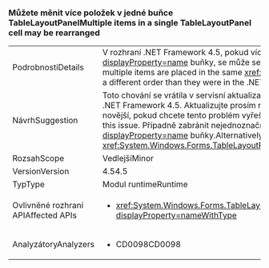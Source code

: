 ### <a name="multiple-items-in-a-single-tablelayoutpanel-cell-may-be-rearranged"></a><span data-ttu-id="91b46-101">Můžete měnit více položek v jedné buňce TableLayoutPanel</span><span class="sxs-lookup"><span data-stu-id="91b46-101">Multiple items in a single TableLayoutPanel cell may be rearranged</span></span>

|   |   |
|---|---|
|<span data-ttu-id="91b46-102">Podrobnosti</span><span class="sxs-lookup"><span data-stu-id="91b46-102">Details</span></span>|<span data-ttu-id="91b46-103">V rozhraní .NET Framework 4.5, pokud více položek, které jsou umístěny ve stejné <xref:System.Windows.Forms.TableLayoutPanel?displayProperty=name> buňky, se může se zobrazit v jiném pořadí než byly v rozhraní .NET Framework 4.0.</span><span class="sxs-lookup"><span data-stu-id="91b46-103">In the .NET Framework 4.5, if multiple items are placed in the same <xref:System.Windows.Forms.TableLayoutPanel?displayProperty=name> cell, they may be displayed in a different order than they were in the .NET Framework 4.0.</span></span>|
|<span data-ttu-id="91b46-104">Návrh</span><span class="sxs-lookup"><span data-stu-id="91b46-104">Suggestion</span></span>|<span data-ttu-id="91b46-105">Toto chování se vrátila v servisní aktualizace pro rozhraní .NET Framework 4.5.</span><span class="sxs-lookup"><span data-stu-id="91b46-105">This behavior was reverted in a servicing update for the .NET Framework 4.5.</span></span> <span data-ttu-id="91b46-106">Aktualizujte prosím rozhraní .NET Framework 4.5, nebo upgradujte na verzi rozhraní .NET Framework 4.5.1 nebo novější, pokud chcete tento problém vyřešit.</span><span class="sxs-lookup"><span data-stu-id="91b46-106">Please update the .NET Framework 4.5, or upgrade to .NET Framework 4.5.1 or later, to fix this issue.</span></span> <span data-ttu-id="91b46-107">Případně zabránit nejednoznačný malá více položek ve stejné <xref:System.Windows.Forms.TableLayoutPanel?displayProperty=name> buňky.</span><span class="sxs-lookup"><span data-stu-id="91b46-107">Alternatively, avoid the ambiguous case of multiple items in the same <xref:System.Windows.Forms.TableLayoutPanel?displayProperty=name> cell.</span></span>|
|<span data-ttu-id="91b46-108">Rozsah</span><span class="sxs-lookup"><span data-stu-id="91b46-108">Scope</span></span>|<span data-ttu-id="91b46-109">Vedlejší</span><span class="sxs-lookup"><span data-stu-id="91b46-109">Minor</span></span>|
|<span data-ttu-id="91b46-110">Version</span><span class="sxs-lookup"><span data-stu-id="91b46-110">Version</span></span>|<span data-ttu-id="91b46-111">4.5</span><span class="sxs-lookup"><span data-stu-id="91b46-111">4.5</span></span>|
|<span data-ttu-id="91b46-112">Typ</span><span class="sxs-lookup"><span data-stu-id="91b46-112">Type</span></span>|<span data-ttu-id="91b46-113">Modul runtime</span><span class="sxs-lookup"><span data-stu-id="91b46-113">Runtime</span></span>|
|<span data-ttu-id="91b46-114">Ovlivněné rozhraní API</span><span class="sxs-lookup"><span data-stu-id="91b46-114">Affected APIs</span></span>|<ul><li><xref:System.Windows.Forms.TableLayoutControlCollection.Add(System.Windows.Forms.Control%2CSystem.Int32%2CSystem.Int32)?displayProperty=nameWithType></li></ul>|
|<span data-ttu-id="91b46-115">Analyzátory</span><span class="sxs-lookup"><span data-stu-id="91b46-115">Analyzers</span></span>|<ul><li><span data-ttu-id="91b46-116">CD0098</span><span class="sxs-lookup"><span data-stu-id="91b46-116">CD0098</span></span></li></ul>|

